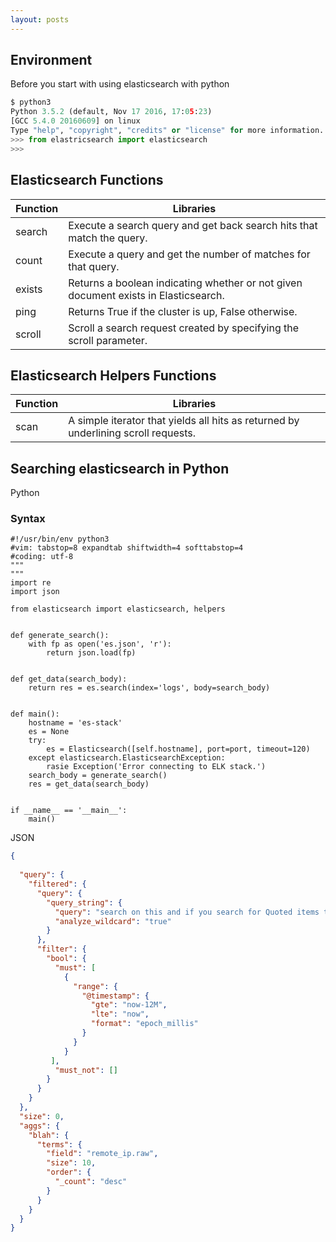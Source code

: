 ```yaml
---
layout: posts
---
```


## Environment

Before you start with using elasticsearch with python

```python
$ python3
Python 3.5.2 (default, Nov 17 2016, 17:05:23)
[GCC 5.4.0 20160609] on linux
Type "help", "copyright", "credits" or "license" for more information.
>>> from elastricsearch import elasticsearch
>>>
```

## Elasticsearch Functions 

| Function | Libraries |
|---|---|
| search | Execute a search query and get back search hits that match the query. |
| count | Execute a query and get the number of matches for that query. |
| exists | Returns a boolean indicating whether or not given document exists in Elasticsearch.  |
| ping | Returns True if the cluster is up, False otherwise. |
| scroll | Scroll a search request created by specifying the scroll parameter. |

## Elasticsearch Helpers Functions 

| Function | Libraries |
|---|---|
| scan | A simple iterator that yields all hits as returned by underlining scroll requests. |

## Searching elasticsearch in Python

Python 

### Syntax

```python3
#!/usr/bin/env python3
#vim: tabstop=8 expandtab shiftwidth=4 softtabstop=4
#coding: utf-8
"""
"""
import re
import json

from elasticsearch import elasticsearch, helpers


def generate_search():
    with fp as open('es.json', 'r'):
        return json.load(fp)


def get_data(search_body):
    return res = es.search(index='logs', body=search_body)


def main():
    hostname = 'es-stack'
    es = None
    try:
        es = Elasticsearch([self.hostname], port=port, timeout=120)
    except elasticsearch.ElasticsearchException:
        rasie Exception('Error connecting to ELK stack.')
    search_body = generate_search()
    res = get_data(search_body)


if __name__ == '__main__':
    main()

```

JSON

```json
{
   
  "query": {
    "filtered": {
      "query": {
        "query_string": {
          "query": "search on this and if you search for Quoted items then escape them. \"End\". ",
          "analyze_wildcard": "true"
        }
      },
      "filter": {
        "bool": {
          "must": [
            {
              "range": {
                "@timestamp": {
                  "gte": "now-12M",
                  "lte": "now",
                  "format": "epoch_millis"
                }
              }
            }
         ],
          "must_not": []
        }
      }
    }
  },
  "size": 0,
  "aggs": {
    "blah": {
      "terms": {
        "field": "remote_ip.raw",
        "size": 10,
        "order": {
          "_count": "desc"
        }
      }
    }
  }
}
```
